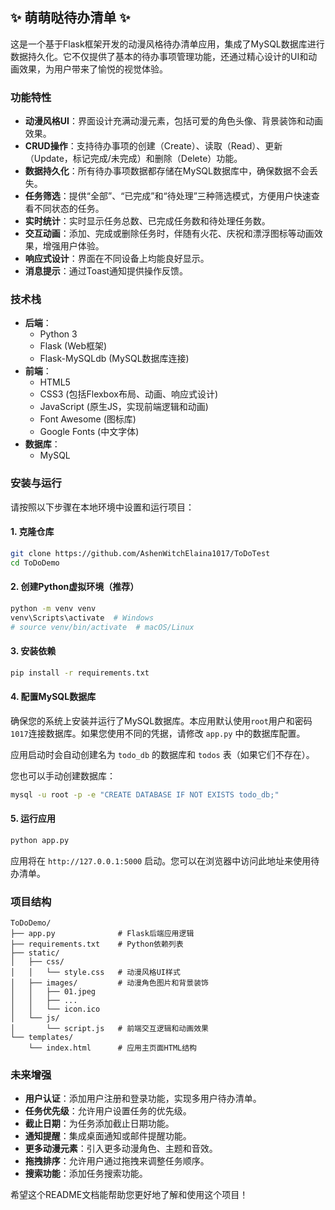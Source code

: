 ## ✨ 萌萌哒待办清单 ✨

这是一个基于Flask框架开发的动漫风格待办清单应用，集成了MySQL数据库进行数据持久化。它不仅提供了基本的待办事项管理功能，还通过精心设计的UI和动画效果，为用户带来了愉悦的视觉体验。

### 功能特性

- **动漫风格UI**：界面设计充满动漫元素，包括可爱的角色头像、背景装饰和动画效果。
- **CRUD操作**：支持待办事项的创建（Create）、读取（Read）、更新（Update，标记完成/未完成）和删除（Delete）功能。
- **数据持久化**：所有待办事项数据都存储在MySQL数据库中，确保数据不会丢失。
- **任务筛选**：提供“全部”、“已完成”和“待处理”三种筛选模式，方便用户快速查看不同状态的任务。
- **实时统计**：实时显示任务总数、已完成任务数和待处理任务数。
- **交互动画**：添加、完成或删除任务时，伴随有火花、庆祝和漂浮图标等动画效果，增强用户体验。
- **响应式设计**：界面在不同设备上均能良好显示。
- **消息提示**：通过Toast通知提供操作反馈。

### 技术栈

- **后端**：
  - Python 3
  - Flask (Web框架)
  - Flask-MySQLdb (MySQL数据库连接)
- **前端**：
  - HTML5
  - CSS3 (包括Flexbox布局、动画、响应式设计)
  - JavaScript (原生JS，实现前端逻辑和动画)
  - Font Awesome (图标库)
  - Google Fonts (中文字体)
- **数据库**：
  - MySQL

### 安装与运行

请按照以下步骤在本地环境中设置和运行项目：

#### 1. 克隆仓库

```bash
git clone https://github.com/AshenWitchElaina1017/ToDoTest
cd ToDoDemo
```

#### 2. 创建Python虚拟环境（推荐）

```bash
python -m venv venv
venv\Scripts\activate  # Windows
# source venv/bin/activate  # macOS/Linux
```

#### 3. 安装依赖

```bash
pip install -r requirements.txt
```

#### 4. 配置MySQL数据库

确保您的系统上安装并运行了MySQL数据库。本应用默认使用`root`用户和密码`1017`连接数据库。如果您使用不同的凭据，请修改 `app.py` 中的数据库配置。

应用启动时会自动创建名为 `todo_db` 的数据库和 `todos` 表（如果它们不存在）。

您也可以手动创建数据库：

```bash
mysql -u root -p -e "CREATE DATABASE IF NOT EXISTS todo_db;"
```

#### 5. 运行应用

```bash
python app.py
```

应用将在 `http://127.0.0.1:5000` 启动。您可以在浏览器中访问此地址来使用待办清单。

### 项目结构

```
ToDoDemo/
├── app.py              # Flask后端应用逻辑
├── requirements.txt    # Python依赖列表
├── static/
│   ├── css/
│   │   └── style.css   # 动漫风格UI样式
│   ├── images/         # 动漫角色图片和背景装饰
│   │   ├── 01.jpeg
│   │   ├── ...
│   │   └── icon.ico
│   └── js/
│       └── script.js   # 前端交互逻辑和动画效果
└── templates/
    └── index.html      # 应用主页面HTML结构
```

### 未来增强

- **用户认证**：添加用户注册和登录功能，实现多用户待办清单。
- **任务优先级**：允许用户设置任务的优先级。
- **截止日期**：为任务添加截止日期功能。
- **通知提醒**：集成桌面通知或邮件提醒功能。
- **更多动漫元素**：引入更多动漫角色、主题和音效。
- **拖拽排序**：允许用户通过拖拽来调整任务顺序。
- **搜索功能**：添加任务搜索功能。

希望这个README文档能帮助您更好地了解和使用这个项目！

